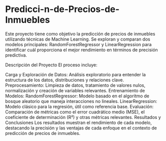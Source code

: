 # Predicci-n-de-Precios-de-Inmuebles
Este proyecto tiene como objetivo la predicción de precios de inmuebles utilizando técnicas de Machine Learning. Se exploran y comparan dos modelos principales: RandomForestRegressor y LinearRegression para identificar cuál proporciona el mejor rendimiento en términos de precisión predictiva.

Descripción del Proyecto
El proceso incluye:

Carga y Exploración de Datos: Análisis exploratorio para entender la estructura de los datos, distribuciones y relaciones clave.
Preprocesamiento: Limpieza de datos, tratamiento de valores nulos, normalización y creación de variables relevantes.
Entrenamiento de Modelos:
RandomForestRegressor: Modelo basado en el algoritmo de bosque aleatorio que maneja interacciones no lineales.
LinearRegression: Modelo clásico para la regresión, útil como referencia base.
Evaluación: Comparación de métricas como el error cuadrático medio (MSE), el coeficiente de determinación (R²) y otras métricas relevantes.
Resultados y Conclusiones
Los resultados muestran el rendimiento de cada modelo, destacando la precisión y las ventajas de cada enfoque en el contexto de predicción de precios de inmuebles.
